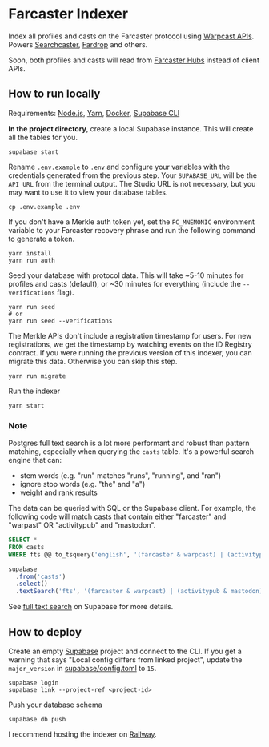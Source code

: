 # Farcaster Indexer

Index all profiles and casts on the Farcaster protocol using [Warpcast APIs](https://api.warpcast.com/docs). Powers [Searchcaster](https://searchcaster.xyz/), [Fardrop](https://fardrop.xyz/) and others.

Soon, both profiles and casts will read from [Farcaster Hubs](https://github.com/farcasterxyz/protocol#4-hubs) instead of client APIs.

## How to run locally

Requirements: [Node.js](https://nodejs.org/en/download/), [Yarn](https://classic.yarnpkg.com/en/docs/install/), [Docker](https://docs.docker.com/get-docker/), [Supabase CLI](https://supabase.com/docs/guides/cli)

**In the project directory**, create a local Supabase instance. This will create all the tables for you.

```
supabase start
```

Rename `.env.example` to `.env` and configure your variables with the credentials generated from the previous step. Your `SUPABASE_URL` will be the `API URL` from the terminal output. The Studio URL is not necessary, but you may want to use it to view your database tables.

```
cp .env.example .env
```

If you don't have a Merkle auth token yet, set the `FC_MNEMONIC` environment variable to your Farcaster recovery phrase and run the following command to generate a token.

```
yarn install
yarn run auth
```

Seed your database with protocol data. This will take ~5-10 minutes for profiles and casts (default), or ~30 minutes for everything (include the `--verifications` flag).

```
yarn run seed
# or
yarn run seed --verifications
```

The Merkle APIs don't include a registration timestamp for users. For new registrations, we get the timestamp by watching events on the ID Registry contract. If you were running the previous version of this indexer, you can migrate this data. Otherwise you can skip this step.

```
yarn run migrate
```

Run the indexer

```
yarn start
```

### Note

Postgres full text search is a lot more performant and robust than pattern matching, especially when querying the `casts` table. It's a powerful search engine that can:

- stem words (e.g. "run" matches "runs", "running", and "ran")
- ignore stop words (e.g. "the" and "a")
- weight and rank results

The data can be queried with SQL or the Supabase client. For example, the following code will match casts that contain either "farcaster" and "warpast" OR "activitypub" and "mastodon".

```sql
SELECT *
FROM casts
WHERE fts @@ to_tsquery('english', '(farcaster & warpcast) | (activitypub & mastodon)')
```

```js
supabase
  .from('casts')
  .select()
  .textSearch('fts', '(farcaster & warpcast) | (activitypub & mastodon)')
```

See [full text search](https://supabase.com/docs/guides/database/full-text-search#creating-indexes) on Supabase for more details.

## How to deploy

Create an empty [Supabase](https://supabase.com/) project and connect to the CLI. If you get a warning that says "Local config differs from linked project", update the `major_version` in [supabase/config.toml](supabase/config.toml) to `15`.

```
supabase login
supabase link --project-ref <project-id>
```

Push your database schema

```
supabase db push
```

I recommend hosting the indexer on [Railway](https://railway.app?referralCode=ONtqGs).
